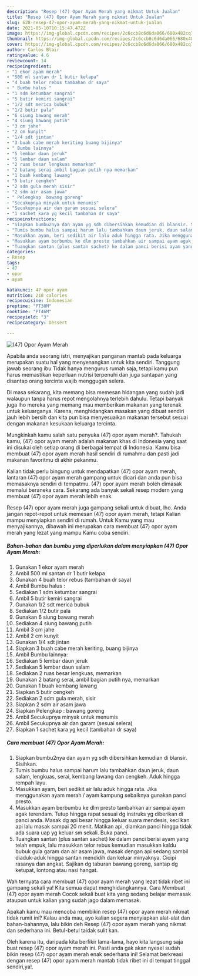 ```yaml
---
description: "Resep (47) Opor Ayam Merah yang nikmat Untuk Jualan"
title: "Resep (47) Opor Ayam Merah yang nikmat Untuk Jualan"
slug: 628-resep-47-opor-ayam-merah-yang-nikmat-untuk-jualan
date: 2021-05-10T10:15:47.472Z
image: https://img-global.cpcdn.com/recipes/2c6ccb8c6d6da066/680x482cq70/47-opor-ayam-merah-foto-resep-utama.jpg
thumbnail: https://img-global.cpcdn.com/recipes/2c6ccb8c6d6da066/680x482cq70/47-opor-ayam-merah-foto-resep-utama.jpg
cover: https://img-global.cpcdn.com/recipes/2c6ccb8c6d6da066/680x482cq70/47-opor-ayam-merah-foto-resep-utama.jpg
author: Carlos Blair
ratingvalue: 4.6
reviewcount: 14
recipeingredient:
- "1 ekor ayam merah"
- "500 ml santan dr 1 butir kelapa"
- "4 buah telor rebus tambahan dr saya"
- " Bumbu halus "
- "1 sdm ketumbar sangrai"
- "5 butir kemiri sangrai"
- "1/2 sdt merica bubuk"
- "1/2 butir pala"
- "6 siung bawang merah"
- "4 siung bawang putih"
- "3 cm jahe"
- "2 cm kunyit"
- "1/4 sdt jintan"
- "3 buah cabe merah keriting buang bijinya"
- " Bumbu lainnya"
- "5 lembar daun jeruk"
- "5 lembar daun salam"
- "2 ruas besar lengkuas memarkan"
- "2 batang serai ambil bagian putih nya memarkan"
- "1 buah kembang lawang"
- "5 butir cengkeh"
- "2 sdm gula merah sisir"
- "2 sdm air asam jawa"
- " Pelengkap  bawang goreng"
- "Secukupnya minyak untuk menumis"
- "Secukupnya air dan garam sesuai selera"
- "1 sachet kara yg kecil tambahan dr saya"
recipeinstructions:
- "Siapkan bumbu2nya dan ayam yg sdh dibersihkan kemudian di blansir. Sisihkan."
- "Tumis bumbu halus sampai harum lalu tambahkan daun jeruk, daun salam, lengkuas, serai, kembang lawang dan cengkeh. Aduk hingga rempah layu."
- "Masukkan ayam, beri sedikit air lalu aduk hingga rata. Jika menggunakan ayam merah / ayam kampung sebaiknya gunakan panci presto."
- "Masukkan ayam berbumbu ke dlm presto tambahkan air sampai ayam agak terendam. Tutup hingga rapat sesuai dg instruks yg diberikan di panci anda. Masak dg api besar hingga keluar suara mendesis, kecilkan api lalu masak sampai 20 menit. Matikan api, diamkan panci hingga tidak ada suara uap yg keluar sm sekali. Buka panci."
- "Tuangkan santan (plus santan sachet) ke dalam panci berisi ayam yang telah empuk, lalu masukkan telor rebus kemudian masukkan kaldu bubuk gula garam dan air asam jawa, masak dengan api sedang sambil diaduk-aduk hingga santan mendidih dan keluar minyaknya. Cicipi rasanya dan angkat. Sajikan dg taburan bawang goreng, santap dg ketupat, lontong atau nasi hangat."
categories:
- Resep
tags:
- 47
- opor
- ayam

katakunci: 47 opor ayam 
nutrition: 218 calories
recipecuisine: Indonesian
preptime: "PT38M"
cooktime: "PT46M"
recipeyield: "3"
recipecategory: Dessert

---
```



![(47) Opor Ayam Merah](https://img-global.cpcdn.com/recipes/2c6ccb8c6d6da066/680x482cq70/47-opor-ayam-merah-foto-resep-utama.jpg)

Apabila anda seorang istri, menyajikan panganan mantab pada keluarga merupakan suatu hal yang menyenangkan untuk kita sendiri. Tanggung jawab seorang ibu Tidak hanya mengurus rumah saja, tetapi kamu pun harus memastikan keperluan nutrisi terpenuhi dan juga santapan yang disantap orang tercinta wajib menggugah selera.

Di masa  sekarang, kita memang bisa memesan hidangan yang sudah jadi walaupun tanpa harus repot mengolahnya terlebih dahulu. Tetapi banyak juga lho mereka yang memang mau memberikan makanan yang terenak untuk keluarganya. Karena, menghidangkan masakan yang dibuat sendiri jauh lebih bersih dan kita pun bisa menyesuaikan makanan tersebut sesuai dengan makanan kesukaan keluarga tercinta. 



Mungkinkah kamu salah satu penyuka (47) opor ayam merah?. Tahukah kamu, (47) opor ayam merah adalah makanan khas di Indonesia yang saat ini disukai oleh setiap orang di berbagai tempat di Indonesia. Kamu bisa membuat (47) opor ayam merah hasil sendiri di rumahmu dan pasti jadi makanan favoritmu di akhir pekanmu.

Kalian tidak perlu bingung untuk mendapatkan (47) opor ayam merah, lantaran (47) opor ayam merah gampang untuk dicari dan anda pun bisa memasaknya sendiri di tempatmu. (47) opor ayam merah boleh dimasak memalui beraneka cara. Sekarang ada banyak sekali resep modern yang membuat (47) opor ayam merah lebih enak.

Resep (47) opor ayam merah juga gampang sekali untuk dibuat, lho. Anda jangan repot-repot untuk memesan (47) opor ayam merah, tetapi Kalian mampu menyiapkan sendiri di rumah. Untuk Kamu yang mau menyajikannya, dibawah ini merupakan cara membuat (47) opor ayam merah yang lezat yang mampu Kamu coba sendiri.

<!--inarticleads1-->

##### Bahan-bahan dan bumbu yang diperlukan dalam menyiapkan (47) Opor Ayam Merah:

1. Gunakan 1 ekor ayam merah
1. Ambil 500 ml santan dr 1 butir kelapa
1. Gunakan 4 buah telor rebus (tambahan dr saya)
1. Ambil  Bumbu halus :
1. Sediakan 1 sdm ketumbar sangrai
1. Ambil 5 butir kemiri sangrai
1. Gunakan 1/2 sdt merica bubuk
1. Sediakan 1/2 butir pala
1. Gunakan 6 siung bawang merah
1. Sediakan 4 siung bawang putih
1. Ambil 3 cm jahe
1. Ambil 2 cm kunyit
1. Gunakan 1/4 sdt jintan
1. Siapkan 3 buah cabe merah keriting, buang bijinya
1. Ambil  Bumbu lainnya:
1. Sediakan 5 lembar daun jeruk
1. Sediakan 5 lembar daun salam
1. Sediakan 2 ruas besar lengkuas, memarkan
1. Gunakan 2 batang serai, ambil bagian putih nya, memarkan
1. Gunakan 1 buah kembang lawang
1. Siapkan 5 butir cengkeh
1. Sediakan 2 sdm gula merah, sisir
1. Siapkan 2 sdm air asam jawa
1. Siapkan  Pelengkap : bawang goreng
1. Ambil Secukupnya minyak untuk menumis
1. Ambil Secukupnya air dan garam (sesuai selera)
1. Siapkan 1 sachet kara yg kecil (tambahan dr saya)




<!--inarticleads2-->

##### Cara membuat (47) Opor Ayam Merah:

1. Siapkan bumbu2nya dan ayam yg sdh dibersihkan kemudian di blansir. Sisihkan.
1. Tumis bumbu halus sampai harum lalu tambahkan daun jeruk, daun salam, lengkuas, serai, kembang lawang dan cengkeh. Aduk hingga rempah layu.
1. Masukkan ayam, beri sedikit air lalu aduk hingga rata. Jika menggunakan ayam merah / ayam kampung sebaiknya gunakan panci presto.
1. Masukkan ayam berbumbu ke dlm presto tambahkan air sampai ayam agak terendam. Tutup hingga rapat sesuai dg instruks yg diberikan di panci anda. Masak dg api besar hingga keluar suara mendesis, kecilkan api lalu masak sampai 20 menit. Matikan api, diamkan panci hingga tidak ada suara uap yg keluar sm sekali. Buka panci.
1. Tuangkan santan (plus santan sachet) ke dalam panci berisi ayam yang telah empuk, lalu masukkan telor rebus kemudian masukkan kaldu bubuk gula garam dan air asam jawa, masak dengan api sedang sambil diaduk-aduk hingga santan mendidih dan keluar minyaknya. Cicipi rasanya dan angkat. Sajikan dg taburan bawang goreng, santap dg ketupat, lontong atau nasi hangat.




Wah ternyata cara membuat (47) opor ayam merah yang lezat tidak ribet ini gampang sekali ya! Kita semua dapat menghidangkannya. Cara Membuat (47) opor ayam merah Cocok sekali buat kita yang sedang belajar memasak ataupun untuk kalian yang sudah jago dalam memasak.

Apakah kamu mau mencoba membikin resep (47) opor ayam merah nikmat tidak rumit ini? Kalau anda mau, ayo kalian segera menyiapkan alat-alat dan bahan-bahannya, lalu bikin deh Resep (47) opor ayam merah yang nikmat dan sederhana ini. Betul-betul taidak sulit kan. 

Oleh karena itu, daripada kita berfikir lama-lama, hayo kita langsung saja buat resep (47) opor ayam merah ini. Pasti anda gak akan nyesel sudah bikin resep (47) opor ayam merah enak sederhana ini! Selamat berkreasi dengan resep (47) opor ayam merah mantab tidak ribet ini di tempat tinggal sendiri,ya!.

